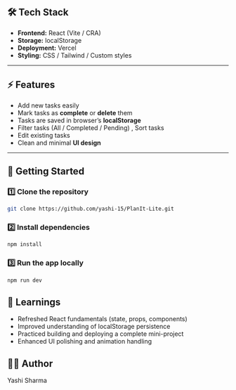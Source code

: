 ## 🛠️ Tech Stack

- **Frontend:** React (Vite / CRA)  
- **Storage:** localStorage  
- **Deployment:** Vercel  
- **Styling:** CSS / Tailwind / Custom styles  

---

## ⚡ Features

- Add new tasks easily  
- Mark tasks as **complete** or **delete** them  
- Tasks are saved in browser’s **localStorage**  
- Filter tasks (All / Completed / Pending)  , Sort tasks
- Edit existing tasks  
- Clean and minimal **UI design**  

---

## 🚀 Getting Started

### 1️⃣ Clone the repository
```bash
git clone https://github.com/yashi-15/PlanIt-Lite.git
```

### 2️⃣ Install dependencies
```bash
npm install
```

### 3️⃣ Run the app locally
```bash
npm run dev
```


## 🧠 Learnings

- Refreshed React fundamentals (state, props, components)
- Improved understanding of localStorage persistence
- Practiced building and deploying a complete mini-project
- Enhanced UI polishing and animation handling

## 👩‍💻 Author
Yashi Sharma
